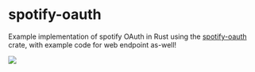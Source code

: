 # spotify-oauth

Example implementation of spotify OAuth in Rust using the [spotify-oauth](https://github.com/FrictionlessPortals/spotify-oauth) crate, with example code for web endpoint as-well!

![](https://i.gyazo.com/d6b994ce56d2f6ef671c71b3995d52f2.gif)
